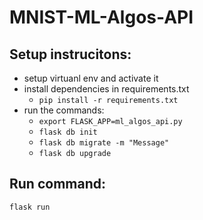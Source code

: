 # MNIST-ML-Algos-API

## Setup instrucitons:
- setup virtuanl env and activate it
- install dependencies in requirements.txt
    - `pip install -r requirements.txt`
- run the commands:
    - `export FLASK_APP=ml_algos_api.py`
    - `flask db init`
    - `flask db migrate -m "Message"`
    - `flask db upgrade`


## Run command:
`flask run`
